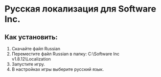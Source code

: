 # Русская локализация для Software Inc.

## Как установить:
1. Скачайте файл Russian
2. Переместите файл Russian в папку:
C:\Software Inc v1.8.12\Localization
3. Запустите игру.
4. В настройках игры выберите русский язык.
